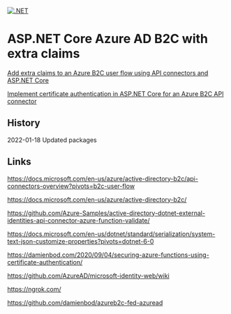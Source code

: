[![.NET](https://github.com/damienbod/AspNetCoreB2cExtraClaims/actions/workflows/dotnet.yml/badge.svg)](https://github.com/damienbod/AspNetCoreB2cExtraClaims/actions/workflows/dotnet.yml)

# ASP.NET Core Azure AD B2C with extra claims

[Add extra claims to an Azure B2C user flow using API connectors and ASP.NET Core](https://damienbod.com/2021/11/15/add-extra-claims-to-an-azure-b2c-user-flow-using-api-connectors/)

[Implement certificate authentication in ASP.NET Core for an Azure B2C API connector](https://damienbod.com/2021/11/22/implement-certificate-authentication-in-asp-net-core-for-an-azure-b2c-api-connector/)

## History

2022-01-18 Updated packages

## Links

https://docs.microsoft.com/en-us/azure/active-directory-b2c/api-connectors-overview?pivots=b2c-user-flow

https://docs.microsoft.com/en-us/azure/active-directory-b2c/

https://github.com/Azure-Samples/active-directory-dotnet-external-identities-api-connector-azure-function-validate/

https://docs.microsoft.com/en-us/dotnet/standard/serialization/system-text-json-customize-properties?pivots=dotnet-6-0

https://damienbod.com/2020/09/04/securing-azure-functions-using-certificate-authentication/

https://github.com/AzureAD/microsoft-identity-web/wiki

https://ngrok.com/

https://github.com/damienbod/azureb2c-fed-azuread
